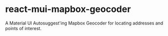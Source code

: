 # react-mui-mapbox-geocoder

A Material UI Autosuggest'ing Mapbox Geocoder for locating addresses and points of interest.
